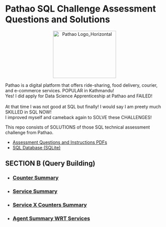 # Pathao SQL Challenge Assessment Questions and Solutions
<div align="center">
  <img src="https://github.com/user-attachments/assets/0408a727-e9ec-470f-8ea1-5676360b0a1e" alt="Pathao Logo_Horizontal" width="200" height="150">   
</div>

Pathao is a digital platform that offers ride-sharing, food delivery, courier, and e-commerce services. POPULAR in Kathmandu! <br>
Yes! I did apply for Data Science Apprenticeship at Pathao and FAILED!<br><br> 
At that time I was not good at SQL but finally! I would say I am preety much SKILLED in SQL NOW!
<br> I improved myself and cameback again to SOLVE these CHALLENGES!


This repo consists of SOLUTIONS of those SQL technical assessment challenge from Pathao.
- [Assessment Questions and Instructions PDFs](https://github.com/KamanHang/pathao-assessment-questions/blob/main/Data%20Science%20Apprenticeship%20CHALLENGE%20Instruction%20%5BPathao%20Nepal%202024%20Fall%5D.pdf)
- [SQL Database (SQLite)](https://github.com/KamanHang/pathao-assessment-questions/blob/main/SQLite%20Database/queue_system_sqlite3.db)

## SECTION B (Query Building)
- ### [Counter Summary](https://github.com/KamanHang/pathao-sql-assessment-solutions/tree/main/SECTION%20B%20Query%20Building/Counter%20Summary) 
- ### [Service Summary](https://github.com/KamanHang/pathao-sql-assessment-solutions/tree/main/SECTION%20B%20Query%20Building/Service%20Summary) 
- ### [Service X Counters Summary](https://github.com/KamanHang/pathao-sql-assessment-solutions/tree/main/SECTION%20B%20Query%20Building/Service%20and%20Counter%20Summary)
- ### [Agent Summary WRT Services](https://github.com/KamanHang/pathao-sql-assessment-solutions/tree/main/SECTION%20B%20Query%20Building/Agent%20Summary)






